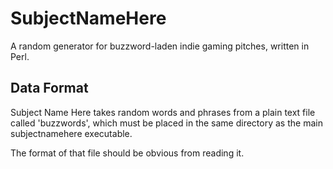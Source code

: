 # SubjectNameHere

A random generator for buzzword-laden indie gaming pitches, written in Perl.

## Data Format

Subject Name Here takes random words and phrases from a plain text file called
'buzzwords', which must be placed in the same directory as the main
subjectnamehere executable.

The format of that file should be obvious from reading it.

